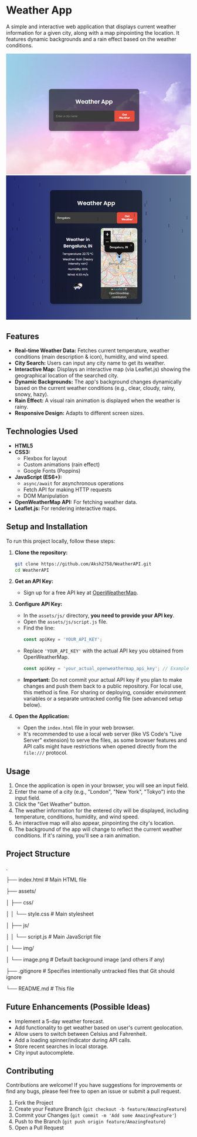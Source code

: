 # Weather App

A simple and interactive web application that displays current weather information for a given city, along with a map pinpointing the location. It features dynamic backgrounds and a rain effect based on the weather conditions.

![Weather App Screenshot](assets/img/output.png)
![Weather App Screenshot](assets/img/Sample.png)

## Features

*   **Real-time Weather Data:** Fetches current temperature, weather conditions (main description & icon), humidity, and wind speed.
*   **City Search:** Users can input any city name to get its weather.
*   **Interactive Map:** Displays an interactive map (via Leaflet.js) showing the geographical location of the searched city.
*   **Dynamic Backgrounds:** The app's background changes dynamically based on the current weather conditions (e.g., clear, cloudy, rainy, snowy, hazy).
*   **Rain Effect:** A visual rain animation is displayed when the weather is rainy.
*   **Responsive Design:** Adapts to different screen sizes.

## Technologies Used

*   **HTML5**
*   **CSS3:**
    *   Flexbox for layout
    *   Custom animations (rain effect)
    *   Google Fonts (Poppins)
*   **JavaScript (ES6+):**
    *   `async/await` for asynchronous operations
    *   Fetch API for making HTTP requests
    *   DOM Manipulation
*   **OpenWeatherMap API:** For fetching weather data.
*   **Leaflet.js:** For rendering interactive maps.

## Setup and Installation

To run this project locally, follow these steps:

1.  **Clone the repository:**
    ```bash
    git clone https://github.com/Aksh2758/WeatherAPI.git
    cd WeatherAPI
    ```

2.  **Get an API Key:**
    *   Sign up for a free API key at [OpenWeatherMap](https://openweathermap.org/appid).

3.  **Configure API Key:**
    *   In the `assets/js/` directory, **you need to provide your API key**.
    *   Open the `assets/js/script.js` file.
    *   Find the line:
        ```javascript
        const apiKey = 'YOUR_API_KEY';
        ```
    *   Replace `'YOUR_API_KEY'` with the actual API key you obtained from OpenWeatherMap.
        ```javascript
        const apiKey = 'your_actual_openweathermap_api_key'; // Example
        ```
    *   **Important:** Do not commit your actual API key if you plan to make changes and push them back to a public repository. For local use, this method is fine. For sharing or deploying, consider environment variables or a separate untracked config file (see advanced setup below).

4.  **Open the Application:**
    *   Open the `index.html` file in your web browser.
    *   It's recommended to use a local web server (like VS Code's "Live Server" extension) to serve the files, as some browser features and API calls might have restrictions when opened directly from the `file:///` protocol.

## Usage

1.  Once the application is open in your browser, you will see an input field.
2.  Enter the name of a city (e.g., "London", "New York", "Tokyo") into the input field.
3.  Click the "Get Weather" button.
4.  The weather information for the entered city will be displayed, including temperature, conditions, humidity, and wind speed.
5.  An interactive map will also appear, pinpointing the city's location.
6.  The background of the app will change to reflect the current weather conditions. If it's raining, you'll see a rain animation.

## Project Structure
.

├── index.html # Main HTML file

├── assets/

│ ├── css/

│ │ └── style.css # Main stylesheet

│ ├── js/

│ │ └── script.js # Main JavaScript file

│ └── img/

│ └── image.png # Default background image (and others if any)

├── .gitignore # Specifies intentionally untracked files that Git should ignore

└── README.md # This file

## Future Enhancements (Possible Ideas)

*   Implement a 5-day weather forecast.
*   Add functionality to get weather based on user's current geolocation.
*   Allow users to switch between Celsius and Fahrenheit.
*   Add a loading spinner/indicator during API calls.
*   Store recent searches in local storage.
*   City input autocomplete.

## Contributing

Contributions are welcome! If you have suggestions for improvements or find any bugs, please feel free to open an issue or submit a pull request.

1.  Fork the Project
2.  Create your Feature Branch (`git checkout -b feature/AmazingFeature`)
3.  Commit your Changes (`git commit -m 'Add some AmazingFeature'`)
4.  Push to the Branch (`git push origin feature/AmazingFeature`)
5.  Open a Pull Request

